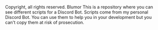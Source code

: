 Copyright, all rights reserved.
Blumor
This is a repository where you can see different scripts for a Discord Bot. 
Scripts come from my personal Discord Bot.
You can use them to help you in your development but you can't copy them at risk of prosecution.
